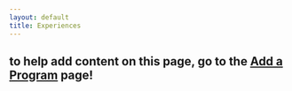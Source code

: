 ```yaml
---
layout: default
title: Experiences
---
```


## to help add content on this page, go to the [Add a Program](add.md) page!